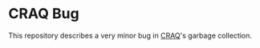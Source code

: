# CRAQ Bug

This repository describes a very minor bug in
[CRAQ](https://scholar.google.com/scholar?cluster=9297968548710093419)'s
garbage collection.
